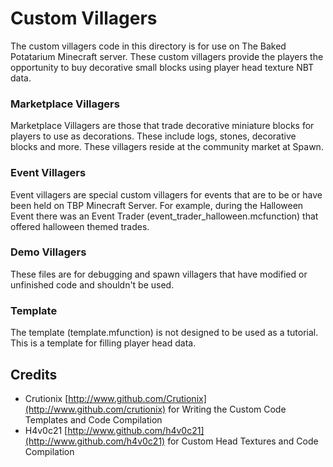 # Custom Villagers
The custom villagers code in this directory is for use on The Baked Potatarium Minecraft server. These custom villagers provide the players the opportunity to buy decorative small blocks using player head texture NBT data.

### Marketplace Villagers
Marketplace Villagers are those that trade decorative miniature blocks for players to use as decorations. These include logs, stones, decorative blocks and more. These villagers reside at the community market at Spawn.

### Event Villagers
Event villagers are special custom villagers for events that are to be or have been held on TBP Minecraft Server. For example, during the Halloween Event there was an Event Trader (event_trader_halloween.mcfunction) that offered halloween themed trades.

### Demo Villagers
These files are for debugging and spawn villagers that have modified or unfinished code and shouldn't be used.

### Template
The template (template.mfunction) is not designed to be used as a tutorial. This is a template for filling player head data.

## Credits
- Crutionix [http://www.github.com/Crutionix](http://www.github.com/crutionix) for Writing the Custom Code Templates and Code Compilation
- H4v0c21 [http://www.github.com/h4v0c21](http://www.github.com/h4v0c21) for Custom Head Textures and Code Compilation